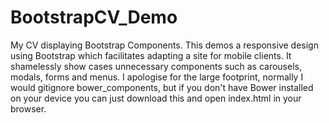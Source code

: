 # BootstrapCV_Demo
My CV displaying Bootstrap Components.
This demos a responsive design using Bootstrap which facilitates adapting a site for mobile clients.
It shamelessly show cases unnecessary components such as carousels, modals, forms and menus.
I apologise for the large footprint, normally I would gitignore bower_components, but if you don't have Bower installed on your
device you can just download this and open index.html in your browser.

